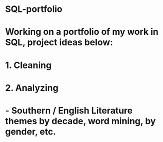 # SQL-portfolio

# Working on a portfolio of my work in SQL, project ideas below:
# 1. Cleaning
# 2. Analyzing
#     - Southern / English Literature themes by decade, word mining, by gender, etc.
